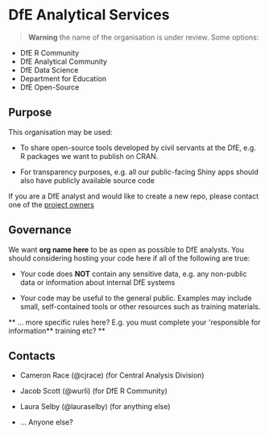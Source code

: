 # DfE Analytical Services

> **Warning** the name of the organisation is under review. Some options:
* DfE R Community
* DfE Analytical Community
* DfE Data Science
* Department for Education
* DfE Open-Source

## Purpose
This organisation may be used:

* To share open-source tools developed by civil servants at the DfE, e.g. 
  R packages we want to publish on CRAN.
  
* For transparency purposes, e.g. all our public-facing Shiny apps should
  also have publicly available source code

If you are a DfE analyst and would like to create a new repo, please contact
one of the [project owners](#contacts)

## Governance
We want **org name here** to be as open as possible to DfE analysts. You 
should considering hosting your code here if all of the following are true:

* Your code does **NOT** contain any sensitive data, e.g. any non-public data
  or information about internal DfE systems
  
* Your code may be useful to the general public. Examples may include small,
  self-contained tools or other resources such as training materials.

** ... more specific rules here? E.g. you must complete your 'responsible for 
information** training etc? **

## Contacts

* Cameron Race (@cjrace) (for Central Analysis Division)

* Jacob Scott (@wurli) (for DfE R Community)

* Laura Selby (@lauraselby) (for anything else)

* ... Anyone else?
